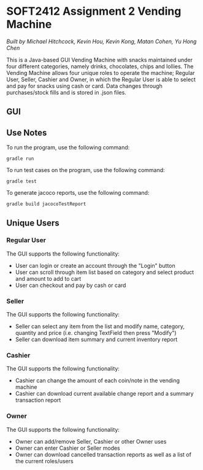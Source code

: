 # SOFT2412 Assignment 2 Vending Machine

*Built by Michael Hitchcock, Kevin Hou, Kevin Kong, Matan Cohen, Yu Hong Chen*

This is a Java-based GUI Vending Machine with snacks maintained under four different categories,
namely drinks, chocolates, chips and lollies. The Vending Machine allows four unique roles to operate
the machine; Regular User, Seller, Cashier and Owner, in which the Regular User is able to select
and pay for snacks using cash or card. Data changes through purchases/stock fills and is stored
in .json files.

## GUI

## Use Notes

To run the program, use the following command:
```aidl
gradle run
```

To run test cases on the program, use the following command:
```aidl
gradle test
```

To generate jacoco reports, use the following command:
```aidl
gradle build jacocoTestReport
```

## Unique Users

### Regular User

The GUI supports the following functionality:
- User can login or create an account through the "Login" button
- User can scroll through item list based on category and select product
and amount to add to cart
- User can checkout and pay by cash or card

### Seller

The GUI supports the following functionality:
- Seller can select any item from the list and modify name, category,
quantity and price (i.e. changing TextField then press "Modify")
- Seller can download item summary and current inventory report

### Cashier

The GUI supports the following functionality:
- Cashier can change the amount of each coin/note in the vending machine
- Cashier can download current available change report and a summary transaction
report

### Owner

The GUI supports the following functionality:
- Owner can add/remove Seller, Cashier or other Owner uses
- Owner can enter Cashier or Seller modes
- Owner can download cancelled transaction reports as well as a list of
the current roles/users